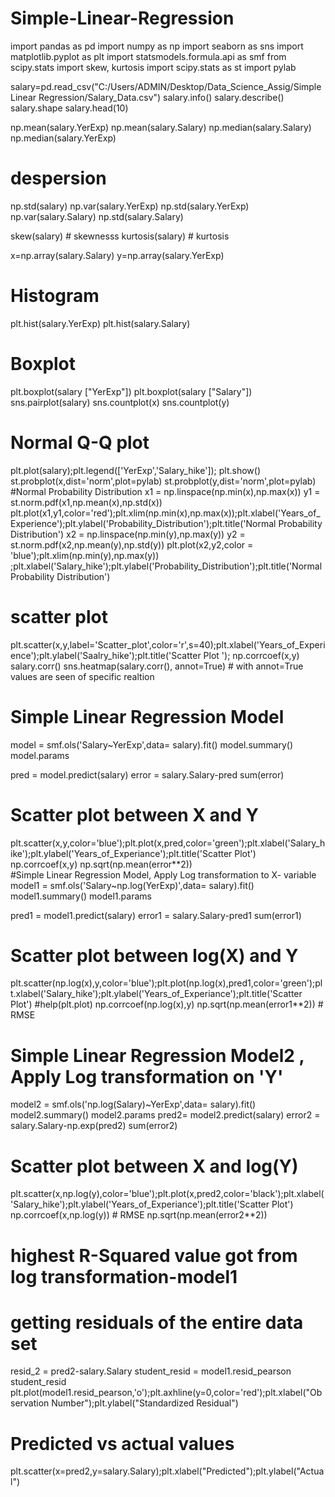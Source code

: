 # Simple-Linear-Regression

import pandas as pd
import numpy as np
import seaborn as sns
import matplotlib.pyplot as plt
import statsmodels.formula.api as smf
from scipy.stats import skew, kurtosis
import scipy.stats as st
import pylab

salary=pd.read_csv("C:/Users/ADMIN/Desktop/Data_Science_Assig/Simple Linear Regression/Salary_Data.csv")
salary.info()
salary.describe()
salary.shape
salary.head(10)
 
np.mean(salary.YerExp) 
np.mean(salary.Salary) 
np.median(salary.Salary) 
np.median(salary.YerExp) 

# despersion
np.std(salary)
np.var(salary.YerExp)
np.std(salary.YerExp) 
np.var(salary.Salary) 
np.std(salary.Salary)

skew(salary) # skewnesss
kurtosis(salary)  # kurtosis

x=np.array(salary.Salary)
y=np.array(salary.YerExp)
# Histogram
plt.hist(salary.YerExp)
plt.hist(salary.Salary)
# Boxplot
plt.boxplot(salary ["YerExp"])
plt.boxplot(salary ["Salary"])
sns.pairplot(salary)
sns.countplot(x)
sns.countplot(y)
# Normal Q-Q plot
plt.plot(salary);plt.legend(['YerExp','Salary_hike']); plt.show()
st.probplot(x,dist='norm',plot=pylab)
st.probplot(y,dist='norm',plot=pylab)
#Normal Probability Distribution
x1 = np.linspace(np.min(x),np.max(x))
y1 = st.norm.pdf(x1,np.mean(x),np.std(x))
plt.plot(x1,y1,color='red');plt.xlim(np.min(x),np.max(x));plt.xlabel('Years_of_Experience');plt.ylabel('Probability_Distribution');plt.title('Normal Probability Distribution')
x2 = np.linspace(np.min(y),np.max(y))
y2 = st.norm.pdf(x2,np.mean(y),np.std(y))
plt.plot(x2,y2,color = 'blue');plt.xlim(np.min(y),np.max(y)) ;plt.xlabel('Salary_hike');plt.ylabel('Probability_Distribution');plt.title('Normal Probability Distribution')
 # scatter plot
plt.scatter(x,y,label='Scatter_plot',color='r',s=40);plt.xlabel('Years_of_Experience');plt.ylabel('Saalry_hike');plt.title('Scatter Plot ');
np.corrcoef(x,y) 
salary.corr()
sns.heatmap(salary.corr(), annot=True) # with annot=True values are seen of specific realtion
# Simple Linear Regression Model
model = smf.ols('Salary~YerExp',data= salary).fit()
model.summary()  
model.params

pred = model.predict(salary)
error = salary.Salary-pred
sum(error) 
# Scatter plot between X and Y
plt.scatter(x,y,color='blue');plt.plot(x,pred,color='green');plt.xlabel('Salary_hike');plt.ylabel('Years_of_Experiance');plt.title('Scatter Plot')
np.corrcoef(x,y) 
np.sqrt(np.mean(error**2))  
#Simple Linear Regression Model, Apply Log transformation to X- variable
model1 = smf.ols('Salary~np.log(YerExp)',data= salary).fit()
model1.summary()
model1.params

pred1 = model1.predict(salary)
error1 = salary.Salary-pred1
sum(error1) 
# Scatter plot between log(X) and Y
plt.scatter(np.log(x),y,color='blue');plt.plot(np.log(x),pred1,color='green');plt.xlabel('Salary_hike');plt.ylabel('Years_of_Experiance');plt.title('Scatter Plot')
#help(plt.plot)
np.corrcoef(np.log(x),y) 
np.sqrt(np.mean(error1**2))  # RMSE
# Simple Linear Regression Model2 , Apply Log transformation on 'Y'
model2 = smf.ols('np.log(Salary)~YerExp',data= salary).fit()
model2.summary()
model2.params
pred2= model2.predict(salary)
error2 = salary.Salary-np.exp(pred2)
sum(error2) 
# Scatter plot between X and log(Y)
plt.scatter(x,np.log(y),color='blue');plt.plot(x,pred2,color='black');plt.xlabel('Salary_hike');plt.ylabel('Years_of_Experiance');plt.title('Scatter Plot')
np.corrcoef(x,np.log(y))  # RMSE 
np.sqrt(np.mean(error2**2)) 
# highest R-Squared value got from log transformation-model1
# getting residuals of the entire data set
resid_2 = pred2-salary.Salary
student_resid = model1.resid_pearson 
student_resid
plt.plot(model1.resid_pearson,'o');plt.axhline(y=0,color='red');plt.xlabel("Observation Number");plt.ylabel("Standardized Residual")
# Predicted vs actual values
plt.scatter(x=pred2,y=salary.Salary);plt.xlabel("Predicted");plt.ylabel("Actual")
